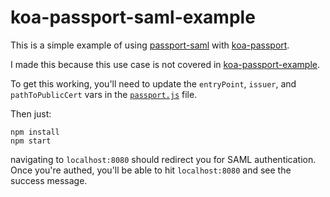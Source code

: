 # koa-passport-saml-example


This is a simple example of using [passport-saml](https://github.com/bergie/passport-saml) with [koa-passport](https://github.com/rkusa/koa-passport). 

I made this because this use case is not covered in [koa-passport-example](https://github.com/rkusa/koa-passport-example).

To get this working, you'll need to update the `entryPoint`, `issuer`, and `pathToPublicCert` vars in the [`passport.js`](https://github.com/nadavoosh/koa-passport-saml-example/blob/master/passport.js#L21-23) file.

Then just: 

```
npm install
npm start

```

navigating to `localhost:8080` should redirect you for SAML authentication. Once you're authed, you'll be able to hit `localhost:8080` and see the success message. 
 


